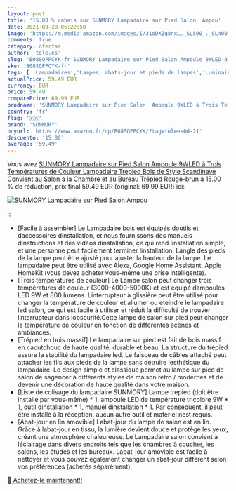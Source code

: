 ```yaml
---
layout: post
title: '15.00 % rabais sur SUNMORY Lampadaire sur Pied Salon  Ampou'
date: 2021-09-28 06:22:58
image: 'https://m.media-amazon.com/images/I/31oDXZq8nxL._SL500_._SL400_.jpg'
comments: true
category: ofertas
author: 'tole.es'
slug: 'B08SQPPCYK-fr SUNMORY Lampadaire sur Pied Salon Ampoule 9WLED à Trois...'
sku: 'B08SQPPCYK-fr'
tags: [ 'Lampadaires','Lampes, abats-jour et pieds de lampes','Luminaires et Éclairage','Luminaires et éclairage','Luminaires intérieur','sunmory', ]
actualPrice: 59.49 EUR
currency: EUR
price: 59.49
comparePrice: 69.99 EUR
prodname: 'SUNMORY Lampadaire sur Pied Salon  Ampoule 9WLED à Trois Températures de Couleur  Lampadaire Trepied Bois de Style Scandinave  Convient au Salon  à la Chambre et au Bureau  Trépied Rouge-brun '
country: 'fr'
flag: '🇫🇷'
brand: 'SUNMORY'
buyurl: 'https://www.amazon.fr/dp/B08SQPPCYK/?tag=tolees0d-21'
descuento: '15.00'
average: '59.49'
---
```


Vous avez [SUNMORY Lampadaire sur Pied Salon  Ampoule 9WLED à Trois Températures de Couleur  Lampadaire Trepied Bois de Style Scandinave  Convient au Salon  à la Chambre et au Bureau  Trépied Rouge-brun ](https://www.amazon.fr/dp/B08SQPPCYK/?tag=tolees0d-21)  à  15.00 % de réduction, prix final  59.49 EUR (original: 69.99 EUR) ici:

[![SUNMORY Lampadaire sur Pied Salon  Ampou](https://m.media-amazon.com/images/I/31oDXZq8nxL._SL500_._SL400_.jpg)](https://www.amazon.fr/dp/B08SQPPCYK/?tag=tolees0d-21)

ℹ️:

- [Facile à assembler] Le Lampadaire bois est équipés doutils et daccessoires dinstallation, et nous fournissons des manuels dinstructions et des vidéos dinstallation, ce qui rend linstallation simple, et une personne peut facilement terminer linstallation. Langle des pieds de la lampe peut être ajusté pour ajuster la hauteur de la lampe. Le lampadaire peut être utilisé avec Alexa, Google Home Assistant, Apple HomeKit (vous devez acheter vous-même une prise intelligente).
- [Trois températures de couleur] Le Lampe salon peut changer trois températures de couleur (3000-4000-5000K) et est équipé dampoules LED 9W et 800 lumens. Linterrupteur à glissière peut être utilisé pour changer la température de couleur et allumer ou eteindre le lampadaire led salon, ce qui est facile à utiliser et réduit la difficulté de trouver linterrupteur dans lobscurité.Cette lampe de salon sur pied peut changer la température de couleur en fonction de différentes scènes et ambiances.
- [Trépied en bois massif] Le lampadaire sur pied est fait de bois massif en caoutchouc de haute qualité, durable et beau. La structure du trépied assure la stabilité du lampadaire led. Le faisceau de câbles attaché peut attacher les fils aux pieds de la lampe sans détruire lesthétique du lampadaire. Le design simple et classique permet au lampe sur pied de salon de sagencer à différents styles de maison rétro / modernes et de devenir une décoration de haute qualité dans votre maison.
- [Liste de colisage du lampadaire SUNMORY] Lampe trepied (doit être installé par vous-même) * 1, ampoule LED de température tricolore 9W * 1, outil dinstallation * 1, manuel dinstallation * 1. Par conséquent, il peut être installé à la réception, aucun autre outil et matériel nest requis.
- [Abat-jour en lin amovible] Labat-jour du lampe de salon est en lin. Grâce à labat-jour en tissu, la lumière devient douce et protège les yeux, créant une atmosphère chaleureuse. Le Lampadaire salon convient à léclairage dans divers endroits tels que les chambres à coucher, les salons, les études et les bureaux. Labat-jour amovible est facile à nettoyer et vous pouvez également changer un abat-jour différent selon vos préférences (achetés séparément).

[🛒 Achetez-le maintenant!!](https://www.amazon.fr/dp/B08SQPPCYK/?tag=tolees0d-21)
